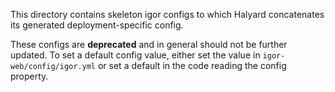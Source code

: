 This directory contains skeleton igor configs to which Halyard concatenates
its generated deployment-specific config.

These configs are **deprecated** and in general should not be further updated. To
set a default config value, either set the value in `igor-web/config/igor.yml`
or set a default in the code reading the config property.
